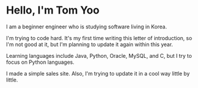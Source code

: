 # Hello, I'm Tom Yoo

I am a beginner engineer who is studying software living in Korea.

I'm trying to code hard.
It's my first time writing this letter of introduction, so I'm not good at it, but I'm planning to update it again within this year.

Learning languages include Java, Python, Oracle, MySQL, and C, but I try to focus on Python languages.

I made a simple sales site.
Also, I'm trying to update it in a cool way little by little.
